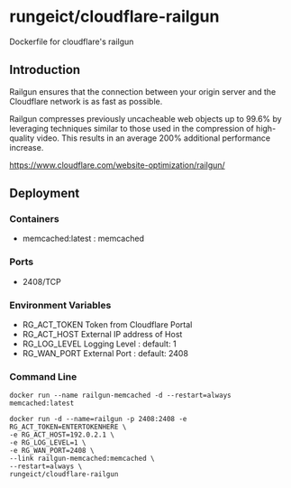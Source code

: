 # rungeict/cloudflare-railgun
Dockerfile for cloudflare's railgun

## Introduction
Railgun ensures that the connection between your origin server and the Cloudflare network is as fast as possible.

Railgun compresses previously uncacheable web objects up to 99.6% by leveraging techniques similar to those used in the compression of high-quality video. This results in an average 200% additional performance increase.

https://www.cloudflare.com/website-optimization/railgun/

## Deployment

### Containers
 - memcached:latest : memcached

### Ports
 - 2408/TCP

### Environment Variables
 - RG_ACT_TOKEN   Token from Cloudflare Portal
 - RG_ACT_HOST    External IP address of Host
 - RG_LOG_LEVEL   Logging Level : default: 1
 - RG_WAN_PORT    External Port : default: 2408
 
### Command Line
 ``` 
 docker run --name railgun-memcached -d --restart=always memcached:latest
 
 docker run -d --name=railgun -p 2408:2408 -e RG_ACT_TOKEN=ENTERTOKENHERE \
 -e RG_ACT_HOST=192.0.2.1 \
 -e RG_LOG_LEVEL=1 \
 -e RG_WAN_PORT=2408 \
 --link railgun-memcached:memcached \
 --restart=always \
 rungeict/cloudflare-railgun
 ```
